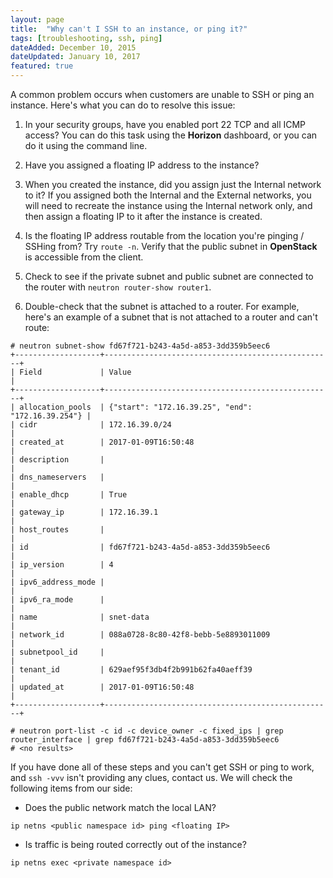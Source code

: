```yaml
---
layout: page
title:  "Why can't I SSH to an instance, or ping it?"
tags: [troubleshooting, ssh, ping]
dateAdded: December 10, 2015
dateUpdated: January 10, 2017
featured: true
---
```


A common problem occurs when customers are unable to SSH or ping an instance.  Here's what you can do to resolve this issue:

1. In your security groups, have you enabled port 22 TCP and all ICMP access?  You can do this task using the **Horizon** dashboard, or you can do it using the command line.

2. Have you assigned a floating IP address to the instance?

3. When you created the instance, did you assign just the Internal network to it?  If you assigned both the Internal and the External networks, you will need to recreate the instance using the Internal network only, and then assign a floating IP to it after the instance is created.

4. Is the floating IP address routable from the location you're pinging / SSHing from?  Try `route -n`.  Verify that the public subnet in **OpenStack** is accessible from the client.

5. Check to see if the private subnet and public subnet are connected to the router with `neutron router-show router1`.

6. Double-check that the subnet is attached to a router.  For example, here's an example of a subnet that is not attached to a router and can't route:

```
# neutron subnet-show fd67f721-b243-4a5d-a853-3dd359b5eec6
+-------------------+---------------------------------------------------+
| Field             | Value                                             |
+-------------------+---------------------------------------------------+
| allocation_pools  | {"start": "172.16.39.25", "end": "172.16.39.254"} |
| cidr              | 172.16.39.0/24                                    |
| created_at        | 2017-01-09T16:50:48                               |
| description       |                                                   |
| dns_nameservers   |                                                   |
| enable_dhcp       | True                                              |
| gateway_ip        | 172.16.39.1                                       |
| host_routes       |                                                   |
| id                | fd67f721-b243-4a5d-a853-3dd359b5eec6              |
| ip_version        | 4                                                 |
| ipv6_address_mode |                                                   |
| ipv6_ra_mode      |                                                   |
| name              | snet-data                                         |
| network_id        | 088a0728-8c80-42f8-bebb-5e8893011009              |
| subnetpool_id     |                                                   |
| tenant_id         | 629aef95f3db4f2b991b62fa40aeff39                  |
| updated_at        | 2017-01-09T16:50:48                               |
+-------------------+---------------------------------------------------+

# neutron port-list -c id -c device_owner -c fixed_ips | grep router_interface | grep fd67f721-b243-4a5d-a853-3dd359b5eec6
# <no results>
```

If you have done all of these steps and you can't get SSH or ping to work, and `ssh -vvv` isn't providing any clues, contact us.  We will check the following items from our side:

 * Does the public network match the local LAN?

```
ip netns <public namespace id> ping <floating IP>
```

 * Is traffic is being routed correctly out of the instance?

```
ip netns exec <private namespace id>
```
